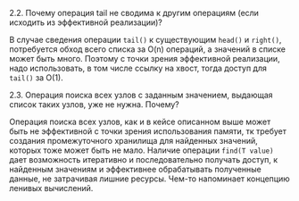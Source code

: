 2.2. Почему операция tail не сводима к другим операциям (если исходить из эффективной реализации)?

В случае сведения операции `tail()` к существующим `head()` и `right()`, 
потребуется обход всего списка за O(n) операций, a значений в списке может быть много.
Поэтому с точки зрения эффективной реализации, надо использовать, в том числе ссылку на хвост,
тогда доступ для `tail()` за O(1).

2.3. Операция поиска всех узлов с заданным значением, выдающая список таких узлов, уже не нужна. Почему?

Операция поиска всех узлов, как и в кейсе описанном выше может быть не эффективной с точки зрения
использования памяти, тк требует создания промежуточного хранилища для найденных значений, которых
тоже может быть не мало. Наличие операции `find(T value)` дает возможность итеративно и последовательно
получать доступ, к найденным значениям и эффективнее обрабатывать полученные данные, 
не затрачивая лишние ресурсы. Чем-то напоминает концепцию ленивых вычислений.